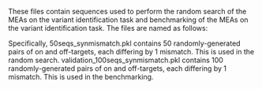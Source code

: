 These files contain sequences used to perform the random search of the MEAs on the variant identification task and benchmarking of the MEAs on the variant identification task. The files are named as follows:

Specifically,
50seqs_synmismatch.pkl contains 50 randomly-generated pairs of on and off-targets, each differing by 1 mismatch. This is used in the random search.
validation_100seqs_synmismatch.pkl contains 100 randomly-generated pairs of on and off-targets, each differing by 1 mismatch. This is used in the benchmarking.